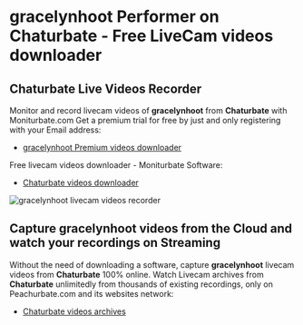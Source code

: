 # gracelynhoot Performer on Chaturbate - Free LiveCam videos downloader

## Chaturbate Live Videos Recorder

Monitor and record livecam videos of **gracelynhoot** from **Chaturbate** with Moniturbate.com
Get a premium trial for free by just and only registering with your Email address:
* [gracelynhoot Premium videos downloader](https://moniturbate.com/request-demo-licence-key.html)

Free livecam videos downloader - Moniturbate Software:
* [Chaturbate videos downloader](https://moniturbate.com/moniturbate-download-software.html)

![gracelynhoot livecam videos recorder](https://peachurnet.com/templates/moniturbate-software.png)


## Capture gracelynhoot videos from the Cloud and watch your recordings on Streaming

Without the need of downloading a software, capture **gracelynhoot** livecam videos from **Chaturbate** 100% online.
Watch Livecam archives from **Chaturbate** unlimitedly from thousands of existing recordings, only on Peachurbate.com and its websites network:
* [Chaturbate videos archives](https://peachurnet.com/)
